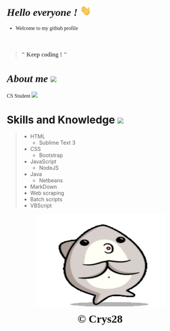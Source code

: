<div style="font-family: Copperplate,Copperplate Gothic Light,fantasy;">

# *Hello everyone !* <img src="pics/wave.gif" width="30px">  

* Welcome to my github profile

<br> 

>### " Keep coding ! " 

# *About me* <img src="https://media.tenor.com/images/502e119b9b583f14917bf80dabc06d04/tenor.gif" width="35px"> 
  
  CS Student   <img src="https://c.tenor.com/zwQHGz7tyIEAAAAj/astonished-face-emoji-astonished-face.gif" width="25px"> 
</div>

# Skills and Knowledge <img src="https://media.tenor.com/images/2c5534b40b189422a2c0393818451123/tenor.gif" width="40px"> 
>* HTML 
>   * Sublime Text 3
>* CSS
>    * Bootstrap
>* JavaScript
>   * NodeJS
>* Java
>    * Netbeans
>* MarkDown
>* Web scraping
>* Batch scripts
>* VBScript

<p align="center">
  <img width="350" height="250" src="pics/end.gif"><br>
</p>

<div align="center" style="font-size: 30px; font-family: Papyrus,fantasy;">
<b>&copy; Crys28</b>
</div>
